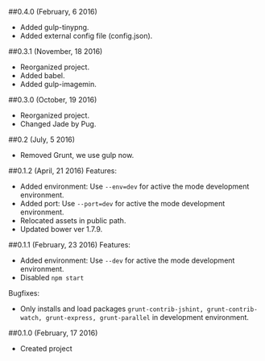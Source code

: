 ##0.4.0 (February, 6 2016)
- Added gulp-tinypng.  
- Added external config file (config.json).  

##0.3.1 (November, 18 2016)
- Reorganized project.  
- Added babel.  
- Added gulp-imagemin.  

##0.3.0 (October, 19 2016)
- Reorganized project.  
- Changed Jade by Pug.  

##0.2 (July, 5 2016)
- Removed Grunt, we use gulp now.  

##0.1.2 (April, 21 2016)
Features:
- Added environment: Use `--env=dev` for active the mode development environment.  
- Added port: Use `--port=dev` for active the mode development environment.  
- Relocated assets in public path.
- Updated bower ver 1.7.9.  

##0.1.1 (February, 23 2016)
Features:
- Added environment: Use `--dev` for active the mode development environment.  
- Disabled `npm start`

Bugfixes:
- Only installs and load packages `grunt-contrib-jshint, grunt-contrib-watch, grunt-express, grunt-parallel` in development environment.

##0.1.0 (February, 17 2016)
- Created project  
